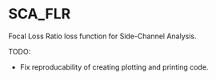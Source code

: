 # SCA_FLR
Focal Loss Ratio loss function for Side-Channel Analysis.


TODO:
- Fix reproducability of creating plotting and printing code.
